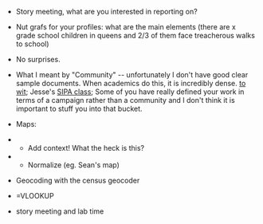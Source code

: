 * Story meeting, what are you interested in reporting on?
* Nut grafs for your profiles: what are the main elements (there are x grade school children in queens and 2/3 of them face treacherous walks to school)
* No surprises.
* What I meant by "Community" -- unfortunately I don't have good clear sample documents.  When academics do this, it is incredibly dense. [to wit](http://www.academia.edu/3419934/Community_health_needs_assessment_for_New_York_City_Housing_Authority_Far_Rockaway_Housing_Complexes); Jesse's [SIPA class](https://sipa.columbia.edu/news-center/article/spotlight-humanitarian-communications); Some of you have really defined your work in terms of a campaign rather than a community and I don't think it is important to stuff you into that bucket. 

* Maps:

* * Add context! What the heck is this? 
* * Normalize (eg. Sean's map)

* Geocoding with the census geocoder
* =VLOOKUP

* story meeting and lab time
